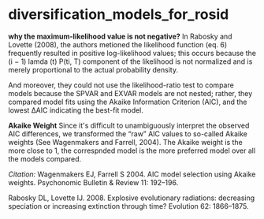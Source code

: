 # diversification_models_for_rosid

**why the maximum-likelihood value is not negative?**
In Rabosky and Lovette (2008), the authors metioned the likelihood function (eq. 6) frequently resulted in positive log-likelihood values; this occurs because the (i − 1) lamda (t) P(ti, T) component of the likelihood is not normalized and is merely proportional to the actual probability density. 

And moreover, they could not use the likelihood-ratio test to compare models because the SPVAR and EXVAR models are not nested; rather, they compared model fits using the Akaike Information Criterion (AIC), and the lowest ΔAIC indicating the best-fit model.

**Akaike Weight**
Since it's difficult to unambiguously interpret the observed AIC differences, we transformed the “raw” AIC values to so-called Akaike weights (See Wagenmakers and Farrell, 2004). The Akaike weight is the more close to 1, the correspnded model is the more preferred model over all the models compared.

_Citation:_
Wagenmakers EJ, Farrell S 2004. AIC model selection using Akaike weights. Psychonomic Bulletin & Review 11: 192–196.

Rabosky DL, Lovette IJ. 2008. Explosive evolutionary radiations: decreasing speciation or increasing extinction through time? Evolution 62: 1866–1875.
